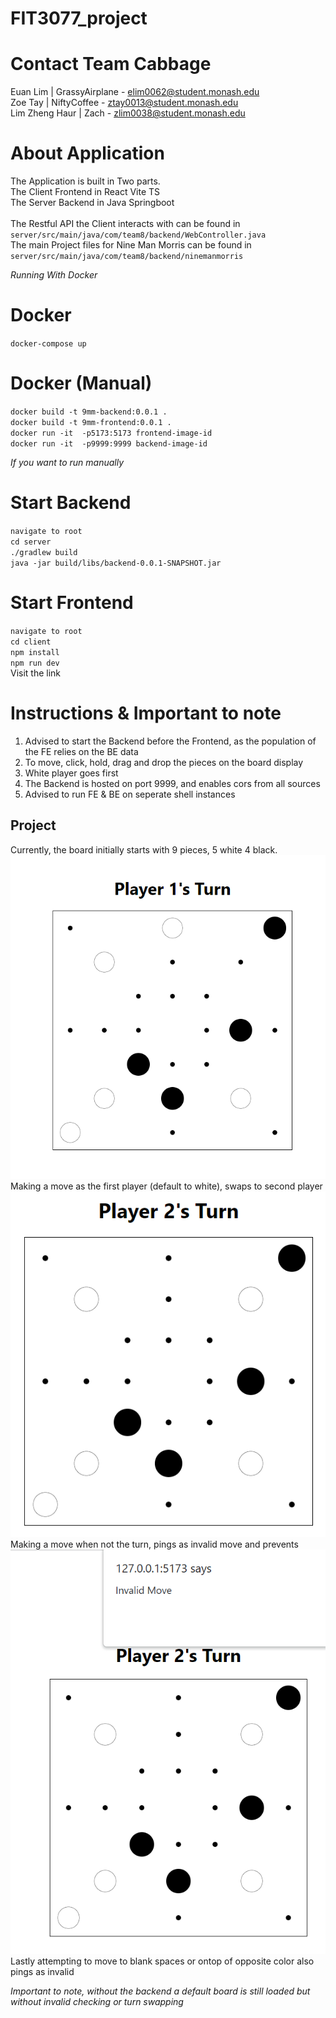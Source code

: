 # FIT3077_project 

# Contact Team Cabbage
Euan Lim | GrassyAirplane - elim0062@student.monash.edu <br>
Zoe Tay | NiftyCoffee - ztay0013@student.monash.edu <br>
Lim Zheng Haur | Zach - zlim0038@student.monash.edu <br>

# About Application
The Application is built in Two parts. <br>
The Client Frontend in React Vite TS <br>
The Server Backend in Java Springboot <br>
<br>
The Restful API the Client interacts with can be found in `server/src/main/java/com/team8/backend/WebController.java`
<br>
The main Project files for Nine Man Morris can be found in `server/src/main/java/com/team8/backend/ninemanmorris`
<br>

*Running With Docker*
# Docker
`docker-compose up`

# Docker (Manual)
`docker build -t 9mm-backend:0.0.1 .` <br>
`docker build -t 9mm-frontend:0.0.1 .` <br>
`docker run -it  -p5173:5173 frontend-image-id` <br>
`docker run -it  -p9999:9999 backend-image-id` <br>

*If you want to run manually* 
# Start Backend
`navigate to root`<br>
`cd server` <br>
`./gradlew build` <br>
`java -jar build/libs/backend-0.0.1-SNAPSHOT.jar` <br>

# Start Frontend
`navigate to root`<br>
`cd client` <br>
`npm install` <br>
`npm run dev` <br>
Visit the link <br>

# Instructions & Important to note
1) Advised to start the Backend before the Frontend, as the population of the FE relies on the BE data <br>
2) To move, click, hold, drag and drop the pieces on the board display <br>
3) White player goes first <br>
4) The Backend is hosted on port 9999, and enables cors from all sources <br>
5) Advised to run FE & BE on seperate shell instances

## Project ##
Currently, the board initially starts with 9 pieces, 5 white 4 black. <br>
<img src="./client/public/first.PNG"><br>
Making a move as the first player (default to white), swaps to second player <br>
<img src="./client/public/second.PNG"><br>
Making a move when not the turn, pings as invalid move and prevents <br>
<img src="./client/public/third.PNG"><br>
Lastly attempting to move to blank spaces or ontop of opposite color also pings as invalid<br>

*Important to note, without the backend a default board is still loaded but without invalid checking or turn swapping*<br>